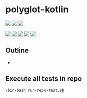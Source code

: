 # polyglot-kotlin

![](https://img.shields.io/badge/language-xxx-blue)
![](https://img.shields.io/badge/technology-xxx,%20xxx-blue)
![](https://img.shields.io/badge/development%20year-2021-orange)

![](https://img.shields.io/github/languages/top/shijiansu/polyglot-kotlin)
![](https://img.shields.io/github/languages/count/shijiansu/polyglot-kotlin)
![](https://img.shields.io/github/languages/code-size/shijiansu/polyglot-kotlin)
![](https://img.shields.io/github/repo-size/shijiansu/polyglot-kotlin)
![](https://img.shields.io/github/last-commit/shijiansu/polyglot-kotlin?color=red)

## Outline

- 

## Execute all tests in repo

`/bin/bash run-repo-test.sh`
